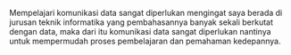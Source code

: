 Mempelajari komunikasi data sangat diperlukan mengingat saya berada di jurusan teknik informatika yang pembahasannya banyak sekali berkutat dengan data, maka dari itu komunikasi data sangat diperlukan nantinya untuk mempermudah proses pembelajaran dan pemahaman kedepannya.